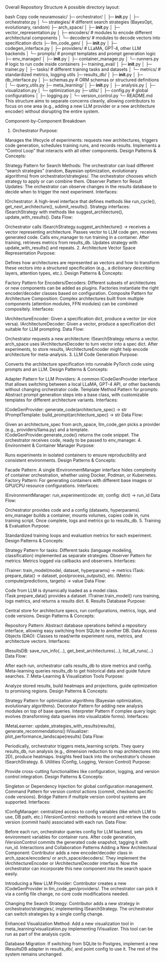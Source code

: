 Overall Repository Structure
A possible directory layout:

bash
Copy code
neuramosaic/
├─ orchestrator/
│ ├─ **init**.py
│ ├─ orchestrator.py
│ └─ strategies/ # different search strategies (BayesOpt, evolutionary, random)
├─ arch_space/
│ ├─ **init**.py
│ ├─ vector_representation.py
│ ├─ encoders/ # modules to encode different architectural components
│ └─ decoders/ # modules to decode vectors into specification dicts
├─ llm_code_gen/
│ ├─ **init**.py
│ ├─ codegen_interface.py
│ ├─ providers/ # LLaMA, GPT-4, other LLM backends
│ └─ prompts/ # prompt templates and prompt generation logic
├─ env_manager/
│ ├─ **init**.py
│ ├─ container_manager.py
│ └─ runners.py # logic to run code inside containers
├─ training_eval/
│ ├─ **init**.py
│ ├─ trainer.py
│ ├─ tasks/ # different training tasks and datasets
│ └─ metrics/ # standardized metrics, logging utils
├─ results_db/
│ ├─ **init**.py
│ ├─ db_interface.py
│ ├─ schemas.py # ORM schemas or structured definitions
│ └─ query_utils.py
├─ meta_learning/
│ ├─ **init**.py
│ ├─ analysis.py
│ ├─ visualization.py
│ └─ optimization.py
├─ utils/
│ ├─ config.py # global configurations
│ ├─ logging.py
│ └─ version_control.py
└─ README.md
This structure aims to separate concerns cleanly, allowing contributors to focus on one area (e.g., adding a new LLM provider or a new architecture encoder) without disrupting the entire system.

Component-by-Component Breakdown

1. Orchestrator
   Purpose:

Manages the lifecycle of experiments: requests new architectures, triggers code generation, schedules training runs, and records results.
Implements a “Control Loop” that interacts with all other components.
Design Patterns & Concepts:

Strategy Pattern for Search Methods: The orchestrator can load different “search strategies” (random, Bayesian optimization, evolutionary algorithms) from orchestrator/strategies/. The orchestrator chooses which strategy to apply or can combine them.
Observer Pattern for Result Updates: The orchestrator can observe changes in the results database to decide when to trigger the next experiment.
Interfaces:

IOrchestrator: A high-level interface that defines methods like run_cycle(), get_next_architecture(), submit_results().
Strategy interfaces: ISearchStrategy with methods like suggest_architecture(), update_with_results().
Data Flow:

Orchestrator calls ISearchStrategy.suggest_architecture() -> receives a vector representing architecture.
Passes vector to LLM code gen, receives generated code.
Calls env_manager to run training in a container.
After training, retrieves metrics from results_db.
Updates strategy with update_with_results() and repeats. 2. Architecture Vector Space Representation
Purpose:

Defines how architectures are represented as vectors and how to transform these vectors into a structured specification (e.g., a dictionary describing layers, attention types, etc.).
Design Patterns & Concepts:

Factory Pattern for Encoders/Decoders: Different subsets of architectures or new components can be added as plugins. Factories instantiate the right encoder/decoder classes based on configuration.
Composite Pattern for Architecture Composition: Complex architectures built from multiple components (attention modules, FFN modules) can be combined compositely.
Interfaces:

IArchitectureEncoder: Given a specification dict, produce a vector (or vice versa).
IArchitectureDecoder: Given a vector, produce a specification dict suitable for LLM prompting.
Data Flow:

Orchestrator requests a new architecture: ISearchStrategy returns a vector.
arch_space uses IArchitectureDecoder to turn vector into a spec dict.
After experiments, to store results, IArchitectureEncoder might help encode architecture for meta-analysis. 3. LLM Code Generation
Purpose:

Converts the architecture specification into runnable PyTorch code using prompts and an LLM.
Design Patterns & Concepts:

Adapter Pattern for LLM Providers: A common ICodeGenProvider interface that allows switching between a local LLaMA, GPT-4 API, or other backends without changing orchestrator code.
Template Method Pattern for prompts: Abstract prompt generation steps into a base class, with customizable templates for different architecture variants.
Interfaces:

ICodeGenProvider: generate_code(architecture_spec) -> str
IPromptTemplate: build_prompt(architecture_spec) -> str
Data Flow:

Given an architecture_spec from arch_space, llm_code_gen picks a provider (e.g., providers/llama.py) and a template.
ICodeGenProvider.generate_code() returns the code snippet.
The orchestrator receives code, ready to be passed to env_manager. 4. Environment & Container Manager
Purpose:

Runs experiments in isolated containers to ensure reproducibility and consistent environments.
Design Patterns & Concepts:

Facade Pattern: A single IEnvironmentManager interface hides complexity of container orchestration, whether using Docker, Podman, or Kubernetes.
Factory Pattern: For generating containers with different base images or GPU/CPU resource configurations.
Interfaces:

IEnvironmentManager: run_experiment(code: str, config: dict) -> run_id
Data Flow:

Orchestrator provides code and a config (datasets, hyperparams).
env_manager builds a container, mounts volumes, copies code in, runs training script.
Once complete, logs and metrics go to results_db. 5. Training & Evaluation
Purpose:

Standardized training loops and evaluation metrics for each experiment.
Design Patterns & Concepts:

Strategy Pattern for tasks: Different tasks (language modeling, classification) implemented as separate strategies.
Observer Pattern for metrics: Metrics logged via callbacks and observers.
Interfaces:

ITrainer: train_model(model, dataset, hyperparams) -> metrics
ITask: prepare_data() -> dataset, postprocess_outputs(), etc.
IMetric: compute(predictions, targets) -> value
Data Flow:

Code from LLM is dynamically loaded as a model class.
ITask.prepare_data() provides a dataset.
ITrainer.train_model() runs training, logs metrics, and returns a results dict. 6. Results Database
Purpose:

Central store for architecture specs, run configurations, metrics, logs, and code versions.
Design Patterns & Concepts:

Repository Pattern: Abstract database operations behind a repository interface, allowing easy switching from SQLite to another DB.
Data Access Objects (DAO): Classes to read/write experiment runs, metrics, and architecture vectors.
Interfaces:

IResultsDB: save_run_info(...), get_best_architectures(...), list_all_runs(...)
Data Flow:

After each run, orchestrator calls results_db to store metrics and config.
Meta-learning queries results_db to get historical data and guide future searches. 7. Meta-Learning & Visualization Tools
Purpose:

Analyze stored results, build heatmaps and projections, guide optimization to promising regions.
Design Patterns & Concepts:

Strategy Pattern for optimization algorithms (Bayesian optimization, evolutionary algorithms).
Decorator Pattern for adding new analysis modules on top of base queries.
Interpreter Pattern if complex query logic evolves (transforming data queries into visualizable forms).
Interfaces:

IMetaLearner: update_strategies_with_results(results), generate_recommendations()
IVisualizer: plot_performance_landscape(results)
Data Flow:

Periodically, orchestrator triggers meta_learning scripts.
They query results_db, run analysis (e.g., dimension reduction to map architectures into 2D), produce heatmaps.
Insights feed back into the orchestrator’s chosen ISearchStrategy. 8. Utilities (Config, Logging, Version Control)
Purpose:

Provide cross-cutting functionalities like configuration, logging, and version control integration.
Design Patterns & Concepts:

Singleton or Dependency Injection for global configuration management.
Command Pattern for version control actions (commit, checkout specific code versions).
Bridge Pattern if multiple version control systems are supported.
Interfaces:

IConfigManager: centralized access to config variables (like which LLM to use, DB path, etc.)
IVersionControl: methods to record and retrieve the code version (commit hash) associated with each run.
Data Flow:

Before each run, orchestrator queries config for LLM backend, sets environment variables for container runs.
After code generation, IVersionControl commits the generated code snapshot, tagging it with run_id.
Interactions and Collaboration Patterns
Adding a New Architectural Component:
Contributor adds a new encoder/decoder class in arch_space/encoders/ or arch_space/decoders/. They implement the IArchitectureEncoder or IArchitectureDecoder interface. Now the orchestrator can incorporate this new component into the search space easily.

Introducing a New LLM Provider:
Contributor creates a new ICodeGenProvider in llm_code_gen/providers/. The orchestrator can pick it via a config file change, no core code modifications needed.

Changing the Search Strategy:
Contributor adds a new strategy in orchestrator/strategies/, implementing ISearchStrategy. The orchestrator can switch strategies by a single config change.

Enhanced Visualization Method:
Add a new visualization tool in meta_learning/visualization.py implementing IVisualizer. This tool can be run as part of the analysis cycle.

Database Migration:
If switching from SQLite to Postgres, implement a new IResultsDB adapter in results_db/, and point config to use it. The rest of the system remains unchanged.
